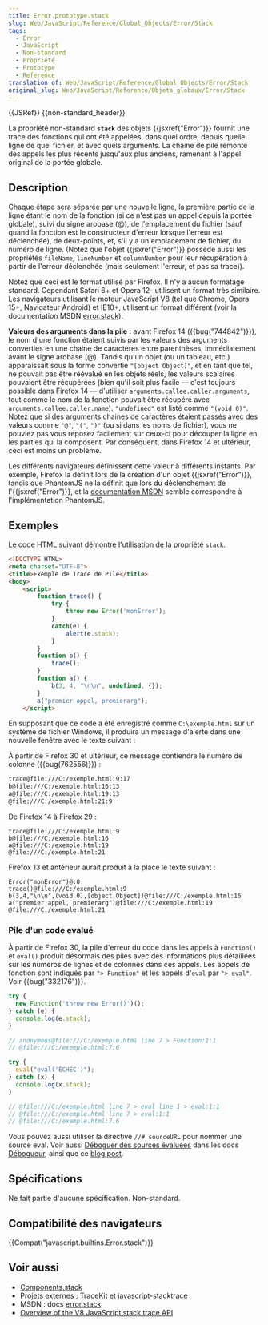```yaml
---
title: Error.prototype.stack
slug: Web/JavaScript/Reference/Global_Objects/Error/Stack
tags:
  - Error
  - JavaScript
  - Non-standard
  - Propriété
  - Prototype
  - Reference
translation_of: Web/JavaScript/Reference/Global_Objects/Error/Stack
original_slug: Web/JavaScript/Reference/Objets_globaux/Error/Stack
---
```


{{JSRef}} {{non-standard_header}}

La propriété non-standard **`stack`** des objets {{jsxref("Error")}} fournit une trace des fonctions qui ont été appelées, dans quel ordre, depuis quelle ligne de quel fichier, et avec quels arguments. La chaine de pile remonte des appels les plus récents jusqu'aux plus anciens, ramenant à l'appel original de la portée globale.

## Description

Chaque étape sera séparée par une nouvelle ligne, la première partie de la ligne étant le nom de la fonction (si ce n'est pas un appel depuis la portée globale), suivi du signe arobase (@), de l'emplacement du fichier (sauf quand la fonction est le constructeur d'erreur lorsque l'erreur est déclenchée), de deux-points, et, s'il y a un emplacement de fichier, du numéro de ligne. (Notez que l'objet {{jsxref("Error")}} possède aussi les propriétés `fileName`, `lineNumber` et `columnNumber` pour leur récupération à partir de l'erreur déclenchée (mais seulement l'erreur, et pas sa trace)).

Notez que ceci est le format utilisé par Firefox. Il n'y a aucun formatage standard. Cependant Safari 6+ et Opera 12- utilisent un format très similaire. Les navigateurs utilisant le moteur JavaScript V8 (tel que Chrome, Opera 15+, Navigateur Android) et IE10+, utilisent un format différent (voir la documentation MSDN [error.stack](https://web.archive.org/web/20140210004225/http://msdn.microsoft.com/en-us/library/windows/apps/hh699850.aspx)).

**Valeurs des arguments dans la pile :** avant Firefox 14 ({{bug("744842")}}), le nom d'une fonction étaient suivis par les valeurs des arguments converties en une chaine de caractères entre parenthèses, immédiatement avant le signe arobase (@). Tandis qu'un objet (ou un tableau, etc.) apparaissait sous la forme convertie `"[object Object]"`, et en tant que tel, ne pouvait pas être réévalué en les objets réels, les valeurs scalaires pouvaient être récupérées (bien qu'il soit plus facile — c'est toujours possible dans Firefox 14 — d'utiliser `arguments.callee.caller.arguments`, tout comme le nom de la fonction pouvait être récupéré avec `arguments.callee.caller.name`). `"undefined"` est listé comme `"(void 0)"`. Notez que si des arguments chaines de caractères étaient passés avec des valeurs comme `"@"`, `"("`, `")"` (ou si dans les noms de fichier), vous ne pouviez pas vous reposez facilement sur ceux-ci pour découper la ligne en les parties qui la composent. Par conséquent, dans Firefox 14 et ultérieur, ceci est moins un problème.

Les différents navigateurs définissent cette valeur à différents instants. Par exemple, Firefox la définit lors de la création d'un objet {{jsxref("Error")}}, tandis que PhantomJS ne la définit que lors du déclenchement de l'{{jsxref("Error")}}, et la [documentation MSDN](https://web.archive.org/web/20140210004225/http://msdn.microsoft.com/en-us/library/windows/apps/hh699850.aspx) semble correspondre à l'implémentation PhantomJS.

## Exemples

Le code HTML suivant démontre l'utilisation de la propriété `stack`.

```html
<!DOCTYPE HTML>
<meta charset="UTF-8">
<title>Exemple de Trace de Pile</title>
<body>
    <script>
        function trace() {
            try {
                throw new Error('monError');
            }
            catch(e) {
                alert(e.stack);
            }
        }
        function b() {
            trace();
        }
        function a() {
            b(3, 4, "\n\n", undefined, {});
        }
        a("premier appel, premierarg");
    </script>
```

En supposant que ce code a été enregistré comme `C:\exemple.html` sur un système de fichier Windows, il produira un message d'alerte dans une nouvelle fenêtre avec le texte suivant :

À partir de Firefox 30 et ultérieur, ce message contiendra le numéro de colonne  ({{bug(762556)}}) :

```html
trace@file:///C:/exemple.html:9:17
b@file:///C:/exemple.html:16:13
a@file:///C:/exemple.html:19:13
@file:///C:/exemple.html:21:9
```

De Firefox 14 à Firefox 29 :

```
trace@file:///C:/exemple.html:9
b@file:///C:/exemple.html:16
a@file:///C:/exemple.html:19
@file:///C:/exemple.html:21
```

Firefox 13 et antérieur aurait produit à la place le texte suivant :

```
Error("monError")@:0
trace()@file:///C:/exemple.html:9
b(3,4,"\n\n",(void 0),[object Object])@file:///C:/exemple.html:16
a("premier appel, premierarg")@file:///C:/exemple.html:19
@file:///C:/exemple.html:21
```

### Pile d'un code evalué

À partir de Firefox 30, la pile d'erreur du code dans les appels à `Function()` et `eval()` produit désormais des piles avec des informations plus détaillées sur les numéros de lignes et de colonnes dans ces appels. Les appels de fonction sont indiqués par `"> Function"` et les appels d'`eval` par `"> eval"`. Voir {{bug("332176")}}.

```js
try {
  new Function('throw new Error()')();
} catch (e) {
  console.log(e.stack);
}

// anonymous@file:///C:/exemple.html line 7 > Function:1:1
// @file:///C:/exemple.html:7:6

try {
  eval("eval('ÉCHEC')");
} catch (x) {
  console.log(x.stack);
}

// @file:///C:/exemple.html line 7 > eval line 1 > eval:1:1
// @file:///C:/exemple.html line 7 > eval:1:1
// @file:///C:/exemple.html:7:6
```

Vous pouvez aussi utiliser la directive `//# sourceURL` pour nommer une source eval. Voir aussi [Déboguer des sources évaluées](https://firefox-source-docs.mozilla.org/devtools-user/debugger/how_to/debug_eval_sources/index.html) dans les docs [Débogueur](https://firefox-source-docs.mozilla.org/devtools-user/debugger/index.html), ainsi que ce [blog post](http://fitzgeraldnick.com/weblog/59/).

## Spécifications

Ne fait partie d'aucune spécification. Non-standard.

## Compatibilité des navigateurs

{{Compat("javascript.builtins.Error.stack")}}

## Voir aussi

- [Components.stack](/fr-FR/docs/Components.stack)
- Projets externes : [TraceKit](https://github.com/csnover/TraceKit/) et [javascript-stacktrace](https://github.com/eriwen/javascript-stacktrace)
- MSDN : docs [error.stack](https://web.archive.org/web/20140210004225/http://msdn.microsoft.com/en-us/library/windows/apps/hh699850.aspx)
- [Overview of the V8 JavaScript stack trace API](https://github.com/v8/v8/wiki/Stack%20Trace%20API)
